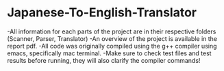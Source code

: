 # Japanese-To-English-Translator

-All information for each parts of the project are in their respective folders (Scanner, Parser, Translator)
-An overview of the project is available in the report pdf.
-All code was originally compiled using the g++ compiler using emacs, specifically mac terminal. 
-Make sure to check test files and test results before running, they will also clarify the compiler commands!
